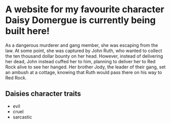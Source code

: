 # A website for my favourite character Daisy Domergue is currently being built here!

As a dangerous murderer and gang member, she was escaping from the law. At some point, she was captured by John Ruth, who wanted to collect the ten thousand dollar bounty on her head. However, instead of delivering her dead, John instead cuffed her to him, planning to deliver her to Red Rock alive to see her hanged. Her brother Jody, the leader of their gang, set an ambush at a cottage, knowing that Ruth would pass there on his way to Red Rock.

## Daisies character traits
* evil
* cruel
* sarcastic

